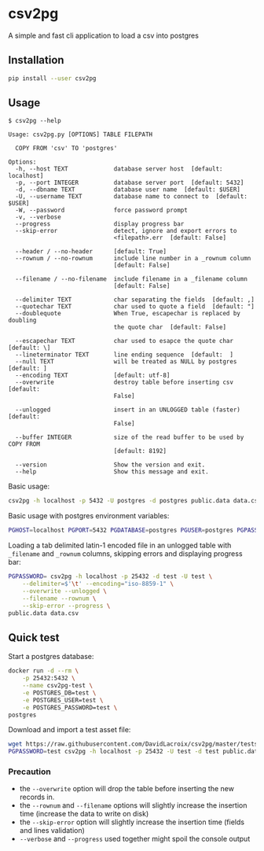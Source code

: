 # csv2pg
A simple and fast cli application to load a csv into postgres

## Installation
```bash
pip install --user csv2pg
```

## Usage
```
$ csv2pg --help

Usage: csv2pg.py [OPTIONS] TABLE FILEPATH

  COPY FROM 'csv' TO 'postgres'

Options:
  -h, --host TEXT             database server host  [default: localhost]
  -p, --port INTEGER          database server port  [default: 5432]
  -d, --dbname TEXT           database user name  [default: $USER]
  -U, --username TEXT         database name to connect to  [default: $USER]
  -W, --password              force password prompt
  -v, --verbose
  --progress                  display progress bar
  --skip-error                detect, ignore and export errors to
                              <filepath>.err  [default: False]

  --header / --no-header      [default: True]
  --rownum / --no-rownum      include line number in a _rownum column
                              [default: False]

  --filename / --no-filename  include filename in a _filename column
                              [default: False]

  --delimiter TEXT            char separating the fields  [default: ,]
  --quotechar TEXT            char used to quote a field  [default: "]
  --doublequote               When True, escapechar is replaced by doubling
                              the quote char  [default: False]

  --escapechar TEXT           char used to esapce the quote char  [default: \]
  --lineterminator TEXT       line ending sequence  [default:  ]
  --null TEXT                 will be treated as NULL by postgres  [default: ]
  --encoding TEXT             [default: utf-8]
  --overwrite                 destroy table before inserting csv  [default:
                              False]

  --unlogged                  insert in an UNLOGGED table (faster)  [default:
                              False]

  --buffer INTEGER            size of the read buffer to be used by COPY FROM
                              [default: 8192]

  --version                   Show the version and exit.
  --help                      Show this message and exit.
```

Basic usage:
```sh
csv2pg -h localhost -p 5432 -U postgres -d postgres public.data data.csv --verbose
```
Basic usage with postgres environment variables:
```sh
PGHOST=localhost PGPORT=5432 PGDATABASE=postgres PGUSER=postgres PGPASSWORD= csv2pg public.data data.csv --verbose
```
Loading a tab delimited latin-1 encoded file in an unlogged table with `_filename` and `_rownum` columns, skipping errors and displaying progress bar:
```sh
PGPASSWORD= csv2pg -h localhost -p 25432 -d test -U test \
    --delimiter=$'\t' --encoding="iso-8859-1" \
    --overwrite --unlogged \
    --filename --rownum \
    --skip-error --progress \
public.data data.csv
```

## Quick test
Start a postgres database:
```sh
docker run -d --rm \
    -p 25432:5432 \
    --name csv2pg-test \
    -e POSTGRES_DB=test \
    -e POSTGRES_USER=test \
    -e POSTGRES_PASSWORD=test \
postgres
```
Download and import a test asset file:
```sh
wget https://raw.githubusercontent.com/DavidLacroix/csv2pg/master/tests/assets/simple.csv .
PGPASSWORD=test csv2pg -h localhost -p 25432 -U test -d test public.data simple.csv --progress
```

### Precaution
* the `--overwrite` option will drop the table before inserting the new records in. 
* the `--rownum` and `--filename` options will slightly increase the insertion time (increase the data to write on disk)
* the `--skip-error` option will slightly increase the insertion time (fields and lines validation)
* `--verbose` and `--progress` used together might spoil the console output

